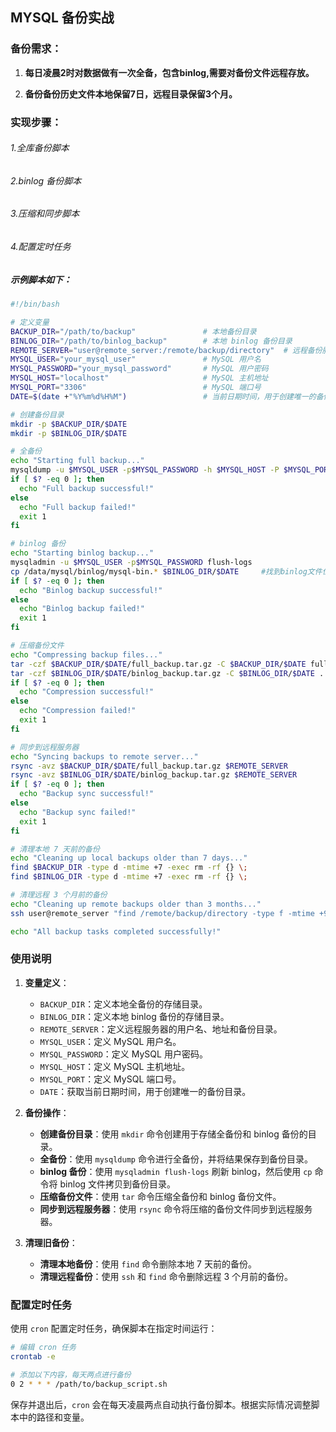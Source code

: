 ## MYSQL 备份实战

###  备份需求：

1. **每日凌晨2时对数据做有一次全备，包含binlog,需要对备份文件远程存放。**

2. **备份备份历史文件本地保留7日，远程目录保留3个月。**

### 实现步骤：

###### 1.全库备份脚本

###### 2.binlog 备份脚本

###### 3.压缩和同步脚本

###### 4.配置定时任务

##### 示例脚本如下：

```bash
#!/bin/bash

# 定义变量
BACKUP_DIR="/path/to/backup"               # 本地备份目录
BINLOG_DIR="/path/to/binlog_backup"        # 本地 binlog 备份目录
REMOTE_SERVER="user@remote_server:/remote/backup/directory"  # 远程备份服务器及目录（建议提前配置好ssh互信）
MYSQL_USER="your_mysql_user"               # MySQL 用户名
MYSQL_PASSWORD="your_mysql_password"       # MySQL 用户密码
MYSQL_HOST="localhost"                     # MySQL 主机地址
MYSQL_PORT="3306"                          # MySQL 端口号
DATE=$(date +"%Y%m%d%H%M")                 # 当前日期时间，用于创建唯一的备份目录

# 创建备份目录
mkdir -p $BACKUP_DIR/$DATE
mkdir -p $BINLOG_DIR/$DATE

# 全备份
echo "Starting full backup..."
mysqldump -u $MYSQL_USER -p$MYSQL_PASSWORD -h $MYSQL_HOST -P $MYSQL_PORT --all-databases > $BACKUP_DIR/$DATE/full_backup.sql
if [ $? -eq 0 ]; then
  echo "Full backup successful!"
else
  echo "Full backup failed!"
  exit 1
fi

# binlog 备份
echo "Starting binlog backup..."
mysqladmin -u $MYSQL_USER -p$MYSQL_PASSWORD flush-logs
cp /data/mysql/binlog/mysql-bin.* $BINLOG_DIR/$DATE     #找到binlog文件位置
if [ $? -eq 0 ]; then
  echo "Binlog backup successful!"
else
  echo "Binlog backup failed!"
  exit 1
fi

# 压缩备份文件
echo "Compressing backup files..."
tar -czf $BACKUP_DIR/$DATE/full_backup.tar.gz -C $BACKUP_DIR/$DATE full_backup.sql
tar -czf $BINLOG_DIR/$DATE/binlog_backup.tar.gz -C $BINLOG_DIR/$DATE .
if [ $? -eq 0 ]; then
  echo "Compression successful!"
else
  echo "Compression failed!"
  exit 1
fi

# 同步到远程服务器
echo "Syncing backups to remote server..."
rsync -avz $BACKUP_DIR/$DATE/full_backup.tar.gz $REMOTE_SERVER
rsync -avz $BINLOG_DIR/$DATE/binlog_backup.tar.gz $REMOTE_SERVER
if [ $? -eq 0 ]; then
  echo "Backup sync successful!"
else
  echo "Backup sync failed!"
  exit 1
fi

# 清理本地 7 天前的备份
echo "Cleaning up local backups older than 7 days..."
find $BACKUP_DIR -type d -mtime +7 -exec rm -rf {} \;
find $BINLOG_DIR -type d -mtime +7 -exec rm -rf {} \;

# 清理远程 3 个月前的备份
echo "Cleaning up remote backups older than 3 months..."
ssh user@remote_server "find /remote/backup/directory -type f -mtime +90 -exec rm -f {} \;"

echo "All backup tasks completed successfully!"

```

### 使用说明

1. **变量定义**：
   - `BACKUP_DIR`：定义本地全备份的存储目录。
   - `BINLOG_DIR`：定义本地 binlog 备份的存储目录。
   - `REMOTE_SERVER`：定义远程服务器的用户名、地址和备份目录。
   - `MYSQL_USER`：定义 MySQL 用户名。
   - `MYSQL_PASSWORD`：定义 MySQL 用户密码。
   - `MYSQL_HOST`：定义 MySQL 主机地址。
   - `MYSQL_PORT`：定义 MySQL 端口号。
   - `DATE`：获取当前日期时间，用于创建唯一的备份目录。

2. **备份操作**：
   - **创建备份目录**：使用 `mkdir` 命令创建用于存储全备份和 binlog 备份的目录。
   - **全备份**：使用 `mysqldump` 命令进行全备份，并将结果保存到备份目录。
   - **binlog 备份**：使用 `mysqladmin flush-logs` 刷新 binlog，然后使用 `cp` 命令将 binlog 文件拷贝到备份目录。
   - **压缩备份文件**：使用 `tar` 命令压缩全备份和 binlog 备份文件。
   - **同步到远程服务器**：使用 `rsync` 命令将压缩的备份文件同步到远程服务器。

3. **清理旧备份**：
   - **清理本地备份**：使用 `find` 命令删除本地 7 天前的备份。
   - **清理远程备份**：使用 `ssh` 和 `find` 命令删除远程 3 个月前的备份。

### 配置定时任务

使用 `cron` 配置定时任务，确保脚本在指定时间运行：

```bash
# 编辑 cron 任务
crontab -e

# 添加以下内容，每天两点进行备份
0 2 * * * /path/to/backup_script.sh
```

保存并退出后，`cron` 会在每天凌晨两点自动执行备份脚本。根据实际情况调整脚本中的路径和变量。